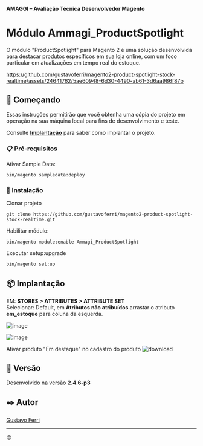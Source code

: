 **AMAGGI – Avaliação Técnica Desenvolvedor Magento**

# Módulo Ammagi_ProductSpotlight
O módulo "ProductSpotlight" para Magento 2 é uma solução desenvolvida para destacar produtos específicos em sua loja online, com um foco particular em atualizações em tempo real do estoque.


https://github.com/gustavoferri/magento2-product-spotlight-stock-realtime/assets/24641762/5ae60948-6d30-4490-ab61-3d6aa986f87b




## 🚀 Começando

Essas instruções permitirão que você obtenha uma cópia do projeto em operação na sua máquina local para fins de desenvolvimento e teste.

Consulte **[Implantação](#implanta%C3%A7%C3%A3o)** para saber como implantar o projeto.

### 📋 Pré-requisitos

Ativar Sample Data:

```
bin/magento sampledata:deploy  
```

### 🔧 Instalação

Clonar projeto

```
git clone https://github.com/gustavoferri/magento2-product-spotlight-stock-realtime.git
```

Habilitar módulo:

```
bin/magento module:enable Ammagi_ProductSpotlight
```

Executar setup:upgrade

```
bin/magento set:up
```

## 📦 Implantação

EM: **STORES > ATTRIBUTES > ATTRIBUTE SET**  
Selecionar: Default, em **Atributos não atribuídos** arrastar o atributo **em_estoque** para coluna da esquerda.

![image](https://github.com/gustavoferri/magento2-product-spotlight-stock-realtime/assets/24641762/59b3ed46-6ec8-402a-a4e9-7828706144ee)

![image](https://github.com/gustavoferri/magento2-product-spotlight-stock-realtime/assets/24641762/4a17ef25-50a0-41d4-946a-b7f0b5e7a3ac)

Ativar produto "Em destaque" no cadastro do produto
![download](https://github.com/gustavoferri/magento2-product-spotlight-stock-realtime/assets/24641762/910ff88f-2f8c-4e97-8e03-8ac10ff76542)



## 📌 Versão

Desenvolvido na versão **2.4.6-p3**

## ✒️ Autor

[Gustavo Ferri](https://www.linkedin.com/in/gustavoferri)


---
😊
      			
